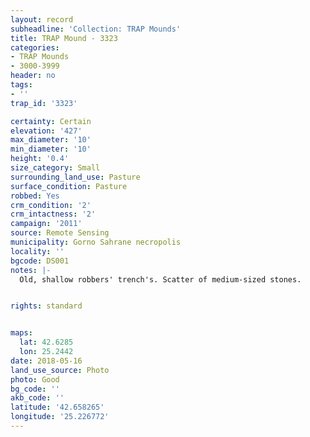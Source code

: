 ```yaml
---
layout: record
subheadline: 'Collection: TRAP Mounds'
title: TRAP Mound - 3323
categories:
- TRAP Mounds
- 3000-3999
header: no
tags:
- ''
trap_id: '3323'

certainty: Certain
elevation: '427'
max_diameter: '10'
min_diameter: '10'
height: '0.4'
size_category: Small
surrounding_land_use: Pasture
surface_condition: Pasture
robbed: Yes
crm_condition: '2'
crm_intactness: '2'
campaign: '2011'
source: Remote Sensing
municipality: Gorno Sahrane necropolis
locality: ''
bgcode: DS001
notes: |-
  Old, shallow robbers' trench's. Scatter of medium-sized stones.


rights: standard


maps:
  lat: 42.6285
  lon: 25.2442
date: 2018-05-16
land_use_source: Photo
photo: Good
bg_code: ''
akb_code: ''
latitude: '42.658265'
longitude: '25.226772'
---
```

